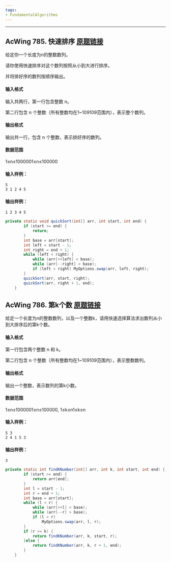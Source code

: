 ```yaml
---
tags:
- FundamentalAlgorithms
---
```

---

## AcWing 785. 快速排序   [原题链接](https://www.acwing.com/problem/content/787/)

给定你一个长度为n的整数数列。

请你使用快速排序对这个数列按照从小到大进行排序。

并将排好序的数列按顺序输出。

#### 输入格式

输入共两行，第一行包含整数 n。

第二行包含 n 个整数（所有整数均在1~109109范围内），表示整个数列。

#### 输出格式

输出共一行，包含 n 个整数，表示排好序的数列。

#### 数据范围

1≤n≤1000001≤n≤100000

#### 输入样例：

```
5
3 1 2 4 5
```

#### 输出样例：

```
1 2 3 4 5
```

```java
private static void quickSort(int[] arr, int start, int end) {
        if (start >= end) {
            return;
        }
        int base = arr[start];
        int left = start - 1;
        int right = end + 1;
        while (left < right) {
            while (arr[++left] < base);
            while (arr[--right] > base);
            if (left < right) MyOptions.swap(arr, left, right);
        }
        quickSort(arr, start, right);
        quickSort(arr, right + 1, end);
    }
```

## AcWing 786. 第k个数   [原题链接](https://www.acwing.com/problem/content/788/)

给定一个长度为n的整数数列，以及一个整数k，请用快速选择算法求出数列从小到大排序后的第k个数。

#### 输入格式

第一行包含两个整数 n 和 k。

第二行包含 n 个整数（所有整数均在1~109109范围内），表示整数数列。

#### 输出格式

输出一个整数，表示数列的第k小数。

#### 数据范围

1≤n≤1000001≤n≤100000,
1≤k≤n1≤k≤n

#### 输入样例：

```
5 3
2 4 1 5 3
```

#### 输出样例：

```
3
```

```java
private static int findKNumber(int[] arr, int k, int start, int end) {
        if (start >= end) {
            return arr[end];
        }
        int l = start - 1;
        int r = end + 1;
        int base = arr[start];
        while (l < r) {
            while (arr[++l] < base);
            while (arr[--r] > base);
            if (l < r)
                MyOptions.swap(arr, l, r);
        }
        if (r >= k) {
            return findKNumber(arr, k, start, r);
        }else {
            return findKNumber(arr, k, r + 1, end);
        }
    }
```

